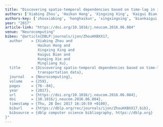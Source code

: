```yaml
---
title: "Discovering spatio-temporal dependencies based on time-lag in intelligent transportation data"
authors: ['Xiabing Zhou', 'Haikun Hong', 'Xingxing Xing', 'Kaigui Bian', 'Kunqing Xie', 'Mingliang Xu']
authors-key: ['zhouxiabing', 'honghaikun', 'xingxingxing', 'biankaigui', 'xiekunqing', 'xumingliang']
year: "2017"
article-link: "https://doi.org/10.1016/j.neucom.2016.06.084"
venue: "Neurocomputing"
bibex: "@article{DBLP:journals/ijon/ZhouHXBXX17,
  author    = {Xiabing Zhou and
               Haikun Hong and
               Xingxing Xing and
               Kaigui Bian and
               Kunqing Xie and
               Mingliang Xu},
  title     = {Discovering spatio-temporal dependencies based on time-lag in intelligent
               transportation data},
  journal   = {Neurocomputing},
  volume    = {259},
  pages     = {76--84},
  year      = {2017},
  url       = {https://doi.org/10.1016/j.neucom.2016.06.084},
  doi       = {10.1016/j.neucom.2016.06.084},
  timestamp = {Thu, 28 Dec 2017 16:10:59 +0100},
  biburl    = {https://dblp.org/rec/journals/ijon/ZhouHXBXX17.bib},
  bibsource = {dblp computer science bibliography, https://dblp.org}
}"
---
```

